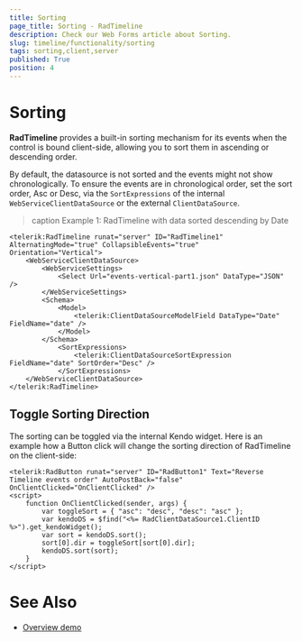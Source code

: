 ```yaml
---
title: Sorting
page_title: Sorting - RadTimeline
description: Check our Web Forms article about Sorting.
slug: timeline/functionality/sorting
tags: sorting,client,server
published: True
position: 4
---
```


# Sorting

**RadTimeline** provides a built-in sorting mechanism for its events when the control is bound client-side, allowing you to sort them in ascending or descending order.

By default, the datasource is not sorted and the events might not show chronologically. To ensure the events are in chronological order, set the sort order, Asc or Desc, via the `SortExpressions` of the internal `WebServiceClientDataSource` or the external `ClientDataSource`.

>caption Example 1: RadTimeline with data sorted descending by Date

````ASPNET
<telerik:RadTimeline runat="server" ID="RadTimeline1" AlternatingMode="true" CollapsibleEvents="true" Orientation="Vertical">
    <WebServiceClientDataSource>
        <WebServiceSettings>
            <Select Url="events-vertical-part1.json" DataType="JSON" />
        </WebServiceSettings>
        <Schema>
            <Model>
                <telerik:ClientDataSourceModelField DataType="Date" FieldName="date" />
            </Model>
        </Schema>
            <SortExpressions>
                <telerik:ClientDataSourceSortExpression FieldName="date" SortOrder="Desc" />
            </SortExpressions>
    </WebServiceClientDataSource>
</telerik:RadTimeline>
````

## Toggle Sorting Direction

The sorting can be toggled via the internal Kendo widget. Here is an example how a Button click will change the sorting direction of RadTimeline on the client-side:

````ASP.NET
<telerik:RadButton runat="server" ID="RadButton1" Text="Reverse Timeline events order" AutoPostBack="false" OnClientClicked="OnClientClicked" />
<script>
    function OnClientClicked(sender, args) {
        var toggleSort = { "asc": "desc", "desc": "asc" };
        var kendoDS = $find("<%= RadClientDataSource1.ClientID %>").get_kendoWidget();
        var sort = kendoDS.sort();
        sort[0].dir = toggleSort[sort[0].dir];
        kendoDS.sort(sort);
    }
</script>
````


# See Also

 * [Overview demo](https://demos.telerik.com/aspnet-ajax/timeline/overview/defaultcs.aspx)







